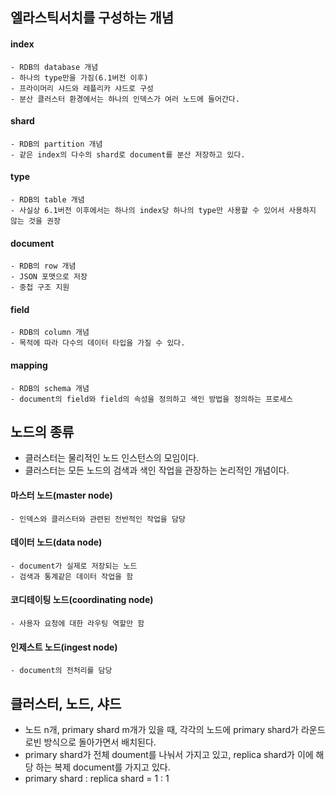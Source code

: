 ## 엘라스틱서치를 구성하는 개념

#### index
    - RDB의 database 개념
    - 하나의 type만을 가짐(6.1버전 이후)
    - 프라이머리 샤드와 레플리카 샤드로 구성
    - 분산 클러스터 환경에서는 하나의 인덱스가 여러 노드에 들어간다.

#### shard
    - RDB의 partition 개념
    - 같은 index의 다수의 shard로 document를 분산 저장하고 있다.

#### type
    - RDB의 table 개념
    - 사실상 6.1버전 이후에서는 하나의 index당 하나의 type만 사용할 수 있어서 사용하지 않는 것을 권장

#### document
    - RDB의 row 개념
    - JSON 포맷으로 저장
    - 중첩 구조 지원

#### field
    - RDB의 column 개념
    - 목적에 따라 다수의 데이터 타입을 가질 수 있다.

#### mapping
    - RDB의 schema 개념
    - document의 field와 field의 속성을 정의하고 색인 방법을 정의하는 프로세스

## 노드의 종류

- 클러스터는 물리적인 노드 인스턴스의 모임이다.
- 클러스터는 모든 노드의 검색과 색인 작업을 관장하는 논리적인 개념이다.

#### 마스터 노드(master node)
    - 인덱스와 클러스터와 관련된 전반적인 작업을 담당

#### 데이터 노드(data node)
    - document가 실제로 저장되는 노드
    - 검색과 통계같은 데이터 작업을 함

#### 코디테이팅 노드(coordinating node)
    - 사용자 요청에 대한 라우팅 역할만 함

#### 인제스트 노드(ingest node)
    - document의 전처리를 담당

## 클러스터, 노드, 샤드

- 노드 n개, primary shard m개가 있을 때, 각각의 노드에 primary shard가 라운드로빈 방식으로 돌아가면서 배치된다.
- primary shard가 전체 doument를 나눠서 가지고 있고, replica shard가 이에 해당 하는 복제 document를 가지고 있다.
- primary shard : replica shard = 1 : 1